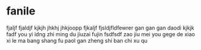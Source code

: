 # fanile
fjaljf
fjaldjf
kjkjh
jhkhj
jhkjoopp
fjkaljf
fjsldjfldfewrer
gan gan gan 
daodi
kjkjk
fadf you yi idng zhi ming du 
jiuzai fujin
fsdfsdf
zao jiu mei you gege de xiao xi le ma
bang shang fu paol 
gan 
zheng shi ban chi xu qu 
